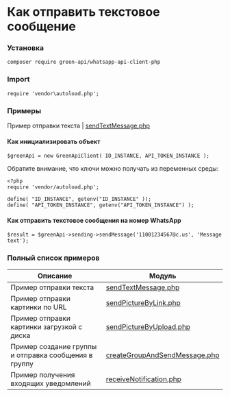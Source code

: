 # Как отправить текстовое сообщение
### Установка
```
composer require green-api/whatsapp-api-client-php
```
### Import 
```
require 'vendor\autoload.php';
```
### Примеры
Пример отправки текста | [sendTextMessage.php](https://github.com/green-api/whatsapp-api-client-php/blob/master/examples/sendTextMessage.php)

#### Как инициализировать объект

```
$greenApi = new GreenApiClient( ID_INSTANCE, API_TOKEN_INSTANCE );
```
Обратите внимание, что ключи можно получать из переменных среды:
```
<?php
require 'vendor/autoload.php';

define( "ID_INSTANCE", getenv("ID_INSTANCE" ));
define( "API_TOKEN_INSTANCE", getenv("API_TOKEN_INSTANCE") );
```
#### Как отправить текстовое сообщения на номер WhatsApp

```
$result = $greenApi->sending->sendMessage('11001234567@c.us', 'Message text');
```
### Полный список примеров

| Описание                                             | Модуль                                                                                                                                   |
|------------------------------------------------------|------------------------------------------------------------------------------------------------------------------------------------------|
| Пример отправки текста                               | [sendTextMessage.php](https://github.com/green-api/whatsapp-api-client-php/blob/master/examples/sendTextMessage.php)                     |
| Пример отправки картинки по URL                      | [sendPictureByLink.php](https://github.com/green-api/whatsapp-api-client-php/blob/master/examples/sendPictureByLink.php)                 |
| Пример отправки картинки загрузкой с диска           | [sendPictureByUpload.php](https://github.com/green-api/whatsapp-api-client-php/blob/master/examples/sendPictureByUpload.php)             |
| Пример создание группы и отправка сообщения в группу | [createGroupAndSendMessage.php](https://github.com/green-api/whatsapp-api-client-php/blob/master/examples/createGroupAndSendMessage.php) |
| Пример получения входящих уведомлений                | [receiveNotification.php](https://github.com/green-api/whatsapp-api-client-php/blob/master/examples/receiveNotification.php)             |
